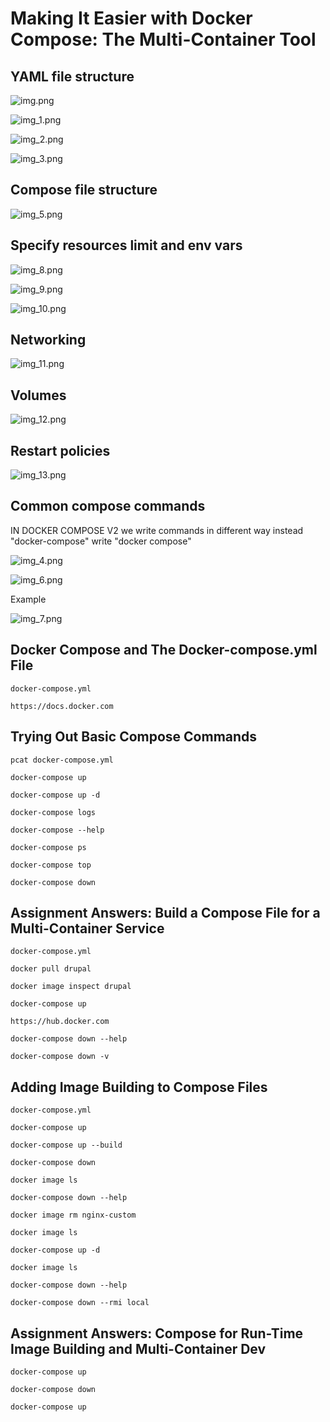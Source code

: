 # Making It Easier with Docker Compose: The Multi-Container Tool

## YAML file structure

![img.png](img.png)

![img_1.png](img_1.png)

![img_2.png](img_2.png)

![img_3.png](img_3.png)

## Compose file structure

![img_5.png](img_5.png)

## Specify resources limit and env vars

![img_8.png](img_8.png)

![img_9.png](img_9.png)

![img_10.png](img_10.png)

## Networking

![img_11.png](img_11.png)

## Volumes

![img_12.png](img_12.png)

## Restart policies

![img_13.png](img_13.png)

## Common compose commands

IN DOCKER COMPOSE V2 we write commands in different way
instead "docker-compose" write "docker compose"

![img_4.png](img_4.png)

![img_6.png](img_6.png)

Example 

![img_7.png](img_7.png)

## Docker Compose and The Docker-compose.yml File

    docker-compose.yml
    
    https://docs.docker.com

## Trying Out Basic Compose Commands

    pcat docker-compose.yml
    
    docker-compose up
    
    docker-compose up -d
    
    docker-compose logs
    
    docker-compose --help
    
    docker-compose ps
    
    docker-compose top
    
    docker-compose down

## Assignment Answers: Build a Compose File for a Multi-Container Service

    docker-compose.yml
    
    docker pull drupal
    
    docker image inspect drupal
    
    docker-compose up
    
    https://hub.docker.com
    
    docker-compose down --help
    
    docker-compose down -v

## Adding Image Building to Compose Files

    docker-compose.yml
    
    docker-compose up
    
    docker-compose up --build
    
    docker-compose down
    
    docker image ls
    
    docker-compose down --help
    
    docker image rm nginx-custom
    
    docker image ls
    
    docker-compose up -d
    
    docker image ls
    
    docker-compose down --help
    
    docker-compose down --rmi local

## Assignment Answers: Compose for Run-Time Image Building and Multi-Container Dev

    docker-compose up

    docker-compose down

    docker-compose up


